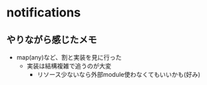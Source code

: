 # notifications


## やりながら感じたメモ

- map(any)など、割と実装を見に行った
  - 実装は結構複雑で追うのが大変
    - リソース少ないなら外部module使わなくてもいいかも(好み)
